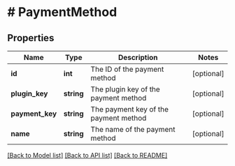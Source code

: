 # # PaymentMethod

## Properties

Name | Type | Description | Notes
------------ | ------------- | ------------- | -------------
**id** | **int** | The ID of the payment method | [optional] 
**plugin_key** | **string** | The plugin key of the payment method | [optional] 
**payment_key** | **string** | The payment key of the payment method | [optional] 
**name** | **string** | The name of the payment method | [optional] 

[[Back to Model list]](../../README.md#documentation-for-models) [[Back to API list]](../../README.md#documentation-for-api-endpoints) [[Back to README]](../../README.md)


